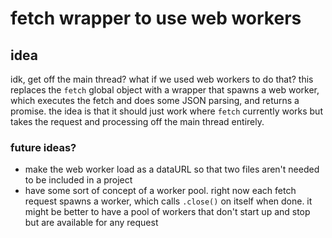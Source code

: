 # fetch wrapper to use web workers

## idea

idk, get off the main thread? what if we used web workers to do that? this replaces the `fetch` global object with a wrapper that spawns a web worker, which executes the fetch and does some JSON parsing, and returns a promise. the idea is that it should just work where `fetch` currently works but takes the request and processing off the main thread entirely.

### future ideas?

* make the web worker load as a dataURL so that two files aren't needed to be included in a project
* have some sort of concept of a worker pool. right now each fetch request spawns a worker, which calls `.close()` on itself when done. it might be better to have a pool of workers that don't start up and stop but are available for any request
